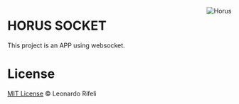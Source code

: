 <img src="http://1.bp.blogspot.com/-H44p_3CJt1A/UA2vIVxuZ5I/AAAAAAAAFho/57AEAr81E20/s1600/FT3.jpg" alt="Horus"
         title="Horus" align="right" />

HORUS SOCKET
=====================
This project is an APP using websocket.

License
========================

[MIT License](http://leonardorifeli.mit-license.org/) © Leonardo Rifeli
